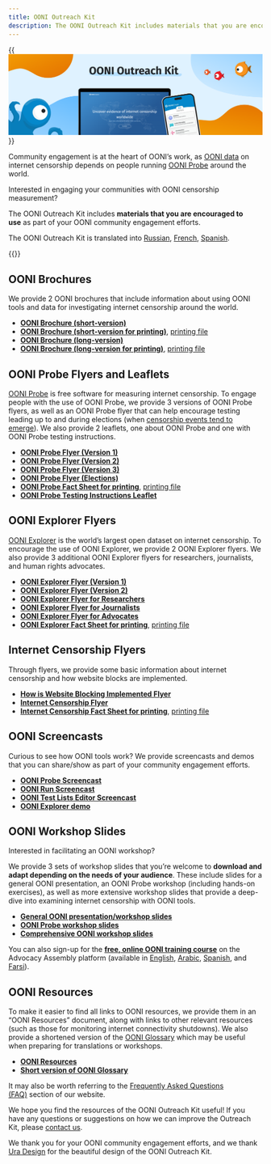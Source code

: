 ```yaml
---
title: OONI Outreach Kit
description: The OONI Outreach Kit includes materials that you are encouraged to use as part of your OONI community engagement efforts.
---
```


{{<img src="images/image1.png" title="OONI Outreach Kit" alt="OONI Outreach Kit">}}

Community engagement is at the heart of OONI’s work, as [OONI data](https://ooni.org/data/) on internet censorship depends on people running [OONI Probe](https://ooni.org/install/) around the world.

Interested in engaging your communities with OONI censorship measurement?

The OONI Outreach Kit includes **materials that you are encouraged to use** as part of your OONI community engagement efforts.

The OONI Outreach Kit is translated into [Russian](https://ooni.org/ru/support/ooni-outreach-kit/), [French](https://ooni.org/fr/support/ooni-outreach-kit/), [Spanish](https://ooni.org/es/support/ooni-outreach-kit/).

{{<table-of-contents>}}

## OONI Brochures

We provide 2 OONI brochures that include information about using OONI tools and data for investigating internet censorship around the world.

* **[OONI Brochure (short-version)](<./files/OONI Short Brochure.pdf>)**
* **[OONI Brochure (short-version for printing)](<./files/OONI Short Brochure for printing.pdf>)**, [printing file](<./files/Short Brochure A4 2F.indd>)
* **[OONI Brochure (long-version)](<./files/OONI Long Brochure.pdf>)**
* **[OONI Brochure (long-version for printing)](<./files/OONI Long Brochure for printing.pdf>)**,  [printing file](<./files/Long Brochure A5 booklet.indd>)

## OONI Probe Flyers and Leaflets

[OONI Probe](https://ooni.org/install/) is free software for measuring internet censorship. To engage people with the use of OONI Probe, we provide 3 versions of OONI Probe flyers, as well as an OONI Probe flyer that can help encourage testing leading up to and during elections (when [censorship events tend to emerge](https://ooni.org/documents/2022-ooni-submission-ohchr-report-internet-shutdowns.pdf)). We also provide 2 leaflets, one about OONI Probe and one with OONI Probe testing instructions.

* **[OONI Probe Flyer (Version 1)](<./files/OONI Probe OP 1 (Interactive).pdf>)**
* **[OONI Probe Flyer (Version 2)](<./files/OONI Probe OP 2 (Interactive).pdf>)**
* **[OONI Probe Flyer (Version 3)](<./files/OONI Probe OP 3 (Interactive).pdf>)**
* **[OONI Probe Flyer (Elections)](<./files/OONI Probe Fact Sheet for Elections (Interactive).pdf>)**
* **[OONI Probe Fact Sheet for printing](<./files/OONI Probe Fact Sheet for printing.pdf>)**, [printing file](<./files/OONI Probe Fact Sheet A5 back and front.indd>)
* **[OONI Probe Testing Instructions Leaflet](<./files/OONI Probe testing instructions (Interactive).pdf>)**

## OONI Explorer Flyers

[OONI Explorer](https://explorer.ooni.org/) is the world’s largest open dataset on internet censorship. To encourage the use of OONI Explorer, we provide 2 OONI Explorer flyers. We also provide 3 additional OONI Explorer flyers for researchers, journalists, and human rights advocates.

* **[OONI Explorer Flyer (Version 1)](<./files/OONI Explorer Fact Sheet Version 1 (Interactive).pdf>)**
* **[OONI Explorer Flyer (Version 2)](<./files/OONI Explorer Fact Sheet Version 2 (Interactive).pdf>)**
* **[OONI Explorer Flyer for Researchers](<./files/OONI Explorer for Researchers (Interactive).pdf>)**
* **[OONI Explorer Flyer for Journalists ](<./files/OONI Explorer for Journalists (Interactive).pdf>)**
* **[OONI Explorer Flyer for Advocates](<./files/OONI Explorer for Human Rights Advocates (Interactive).pdf>)**
* **[OONI Explorer Fact Sheet for printing](<./files/OONI Explorer Fact Sheet for printing.pdf>)**, [printing file](<./files/OONI Explorer Fact Sheet A5 back and front.indd>)

## Internet Censorship Flyers


Through flyers, we provide some basic information about internet censorship and how website blocks are implemented.

* **[How is Website Blocking Implemented Flyer](<./files/How is Website Blocking Implemented (Interactive).pdf>)**
* **[Internet Censorship Flyer](<./files/Internet Censorship Fact Sheet (Interactive).pdf>)**
* **[Internet Censorship Fact Sheet for printing](<./files/Internet Censorship Fact Sheet for printing.pdf>)**, [printing file](<./files/Internet Censorship Fact Sheet A4 2F.indd>)

## OONI Screencasts


Curious to see how OONI tools work? We provide screencasts and demos that you can share/show as part of your community engagement efforts.

*   **[OONI Probe Screencast](https://www.youtube.com/watch?v=tLDVpyHFsW0)**
*   **[OONI Run Screencast](https://www.youtube.com/watch?v=OGRN7ve6cIA)**
*   **[OONI Test Lists Editor Screencast](https://www.youtube.com/watch?v=6i2OVHUQEpE)**
*   **[OONI Explorer demo](https://www.youtube.com/watch?v=6Rce-xshLac)**

## OONI Workshop Slides

Interested in facilitating an OONI workshop?

We provide 3 sets of workshop slides that you’re welcome to **download and adapt depending on the needs of your audience**. These include slides for a general OONI presentation, an OONI Probe workshop (including hands-on exercises), as well as more extensive workshop slides that provide a deep-dive into examining internet censorship with OONI tools.

*   **[General OONI presentation/workshop slides](https://docs.google.com/presentation/d/1-xb2YYoSonVCEjxYbgKidOzPdO5Rxjz5F96tXom8LMA)**
*   **[OONI Probe workshop slides](https://docs.google.com/presentation/d/1_coqdWXNRuSEBp1vnDJl7T1e2Gnz2RrYy71TGuNuWmg)**
*   **[Comprehensive OONI workshop slides](https://docs.google.com/presentation/d/1FAZI3Z0DuNxbeGi-dYq6bTXvhZkFWsyKGFzJEtcruBs/)**

You can also sign-up for the **[free, online OONI training course](https://advocacyassembly.org/en/courses/63/#/chapter/1/lesson/1)** on the Advocacy Assembly platform (available in [English](https://advocacyassembly.org/en/courses/63/#/chapter/1/lesson/1), [Arabic](https://advocacyassembly.org/ar/courses/63/#/chapter/1/lesson/1), [Spanish](https://advocacyassembly.org/es/courses/63/#/chapter/1/lesson/1), and [Farsi](https://advocacyassembly.org/fa/courses/63/#/chapter/1/lesson/1)).

## OONI Resources

To make it easier to find all links to OONI resources, we provide them in an “OONI Resources” document, along with links to other relevant resources (such as those for monitoring internet connectivity shutdowns). We also provide a shortened version of the [OONI Glossary](https://ooni.org/support/glossary) which may be useful when preparing for translations or workshops.

*   **[OONI Resources](<./files/OONI Resources.pdf>)**
*   **[Short version of OONI Glossary](<./files/OONI Glossary.pdf>)**

It may also be worth referring to the [Frequently Asked Questions (FAQ)](https://ooni.org/support/faq/) section of our website.

We hope you find the resources of the OONI Outreach Kit useful! If you have any questions or suggestions on how we can improve the Outreach Kit, please [contact us](https://ooni.org/about/#contact).

We thank you for your OONI community engagement efforts, and we thank [Ura Design](https://ura.design/) for the beautiful design of the OONI Outreach Kit.
